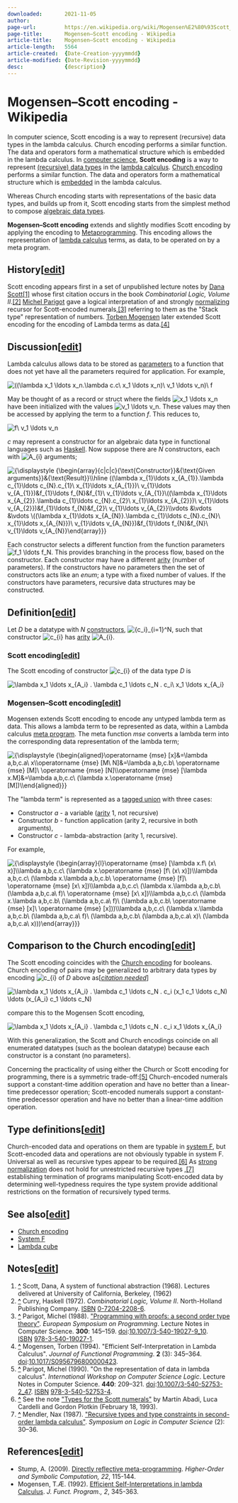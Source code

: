 ```yaml
---
downloaded:       2021-11-05
author:           
page-url:         https://en.wikipedia.org/wiki/Mogensen%E2%80%93Scott_encoding
page-title:       Mogensen–Scott encoding - Wikipedia
article-title:    Mogensen–Scott encoding - Wikipedia
article-length:   5564
article-created:  {Date-Creation-yyyymmdd}
article-modified: {Date-Revision-yyyymmdd}
desc:             {description}
---
```

# Mogensen–Scott encoding - Wikipedia

In computer science, Scott encoding is a way to represent (recursive) data types in the lambda calculus.  Church encoding performs a similar function.  The data and operators form a mathematical structure which is embedded in the lambda calculus.
In [computer science][1], __Scott encoding__ is a way to represent [(recursive) data types][2] in the [lambda calculus][3]. [Church encoding][4] performs a similar function. The data and operators form a mathematical structure which is [embedded][5] in the lambda calculus.

Whereas Church encoding starts with representations of the basic data types, and builds up from it, Scott encoding starts from the simplest method to compose [algebraic data types][6].

__Mogensen–Scott encoding__ extends and slightly modifies Scott encoding by applying the encoding to [Metaprogramming][7]. This encoding allows the representation of [lambda calculus][8] terms, as data, to be operated on by a meta program.

## History\[[edit][9]\]

Scott encoding appears first in a set of unpublished lecture notes by [Dana Scott][10][\[1\]][11] whose first citation occurs in the book *Combinatorial Logic, Volume II*.[\[2\]][12] [Michel Parigot][13] gave a logical interpretation of and strongly [normalizing][14] recursor for Scott-encoded numerals,[\[3\]][15] referring to them as the "Stack type" representation of numbers. [Torben Mogensen][16] later extended Scott encoding for the encoding of Lambda terms as data.[\[4\]][17]

## Discussion\[[edit][18]\]

Lambda calculus allows data to be stored as [parameters][19] to a function that does not yet have all the parameters required for application. For example,

![ ((\lambda x_1 \ldots x_n.\lambda c.c\ x_1 \ldots x_n)\ v_1 \ldots v_n)\ f ](https://wikimedia.org/api/rest_v1/media/math/render/svg/b94ad68301562d380d47a98376de6318e724c8f6)

May be thought of as a record or struct where the fields ![ x_1 \ldots x_n ](https://wikimedia.org/api/rest_v1/media/math/render/svg/385e5a8edaf19877588da2e8a6bf88a0df6aca47) have been initialized with the values ![ v_1 \ldots v_n ](https://wikimedia.org/api/rest_v1/media/math/render/svg/3181b66ef9f203bf30f0cb6e227ac4fb9e798799). These values may then be accessed by applying the term to a function *f*. This reduces to,

![ f\ v_1 \ldots v_n ](https://wikimedia.org/api/rest_v1/media/math/render/svg/327a9a32ceee5950e74b39e19a7193643a4cda6f)

*c* may represent a constructor for an algebraic data type in functional languages such as [Haskell][20]. Now suppose there are *N* constructors, each with ![A_{i}](https://wikimedia.org/api/rest_v1/media/math/render/svg/1aed3b5def921afbe6cc48aaf8f9b11c6f1c1e2d) arguments;

![{\displaystyle {\begin{array}{c|c|c}{\text{Constructor}}&{\text{Given arguments}}&{\text{Result}}\\\hline ((\lambda x_{1}\ldots x_{A_{1}}.\lambda c_{1}\ldots c_{N}.c_{1}\ x_{1}\ldots x_{A_{1}})\ v_{1}\ldots v_{A_{1}})&f_{1}\ldots f_{N}&f_{1}\ v_{1}\ldots v_{A_{1}}\\((\lambda x_{1}\ldots x_{A_{2}}.\lambda c_{1}\ldots c_{N}.c_{2}\ x_{1}\ldots x_{A_{2}})\ v_{1}\ldots v_{A_{2}})&f_{1}\ldots f_{N}&f_{2}\ v_{1}\ldots v_{A_{2}}\\\vdots &\vdots &\vdots \\((\lambda x_{1}\ldots x_{A_{N}}.\lambda c_{1}\ldots c_{N}.c_{N}\ x_{1}\ldots x_{A_{N}})\ v_{1}\ldots v_{A_{N}})&f_{1}\ldots f_{N}&f_{N}\ v_{1}\ldots v_{A_{N}}\end{array}}}](https://wikimedia.org/api/rest_v1/media/math/render/svg/21e6b630bada19f71b9afa0757c2f05068d2c1da)

Each constructor selects a different function from the function parameters ![ f_1 \ldots f_N ](https://wikimedia.org/api/rest_v1/media/math/render/svg/6ce6f2b35233053ae40688cded950baf50eefc54). This provides branching in the process flow, based on the constructor. Each constructor may have a different [arity][21] (number of parameters). If the constructors have no parameters then the set of constructors acts like an *enum*; a type with a fixed number of values. If the constructors have parameters, recursive data structures may be constructed.

## Definition\[[edit][22]\]

Let *D* be a datatype with *N* [constructors][23], ![\{c_i\}_{i=1}^N](https://wikimedia.org/api/rest_v1/media/math/render/svg/c5b51a278f1adfd25ff0be4634efeded72e3ad0c), such that constructor ![c_{i}](https://wikimedia.org/api/rest_v1/media/math/render/svg/01acb7953ba52c2aa44264b5d0f8fd223aa178a2) has [arity][24] ![A_{i}](https://wikimedia.org/api/rest_v1/media/math/render/svg/1aed3b5def921afbe6cc48aaf8f9b11c6f1c1e2d).

### Scott encoding\[[edit][25]\]

The Scott encoding of constructor ![c_{i}](https://wikimedia.org/api/rest_v1/media/math/render/svg/01acb7953ba52c2aa44264b5d0f8fd223aa178a2) of the data type *D* is

![\lambda x_1 \ldots x_{A_i} . \lambda c_1 \ldots c_N . c_i\ x_1 \ldots x_{A_i}](https://wikimedia.org/api/rest_v1/media/math/render/svg/8af44450b22fb4d0be31d7841307c9e66b919da6)

### Mogensen–Scott encoding\[[edit][26]\]

Mogensen extends Scott encoding to encode any untyped lambda term as data. This allows a lambda term to be represented as data, within a Lambda calculus [meta program][27]. The meta function *mse* converts a lambda term into the corresponding data representation of the lambda term;

![{\displaystyle {\begin{aligned}\operatorname {mse} [x]&=\lambda a,b,c.a\ x\\\operatorname {mse} [M\ N]&=\lambda a,b,c.b\ \operatorname {mse} [M]\ \operatorname {mse} [N]\\\operatorname {mse} [\lambda x.M]&=\lambda a,b,c.c\ (\lambda x.\operatorname {mse} [M])\\\end{aligned}}}](https://wikimedia.org/api/rest_v1/media/math/render/svg/8fa35fda6d9423109a1613f1c17b84ac4e08d9fa)

The "lambda term" is represented as a [tagged union][28] with three cases:

-   Constructor *a* - a variable ([arity][29] 1, not recursive)
-   Constructor *b* - function application (arity 2, recursive in both arguments),
-   Constructor *c* - lambda-abstraction (arity 1, recursive).

For example,

![{\displaystyle {\begin{array}{l}\operatorname {mse} [\lambda x.f\ (x\ x)]\\\lambda a,b,c.c\ (\lambda x.\operatorname {mse} [f\ (x\ x)])\\\lambda a,b,c.c\ (\lambda x.\lambda a,b,c.b\ \operatorname {mse} [f]\ \operatorname {mse} [x\ x])\\\lambda a,b,c.c\ (\lambda x.\lambda a,b,c.b\ (\lambda a,b,c.a\ f)\ \operatorname {mse} [x\ x])\\\lambda a,b,c.c\ (\lambda x.\lambda a,b,c.b\ (\lambda a,b,c.a\ f)\ (\lambda a,b,c.b\ \operatorname {mse} [x]\ \operatorname {mse} [x]))\\\lambda a,b,c.c\ (\lambda x.\lambda a,b,c.b\ (\lambda a,b,c.a\ f)\ (\lambda a,b,c.b\ (\lambda a,b,c.a\ x)\ (\lambda a,b,c.a\ x)))\end{array}}}](https://wikimedia.org/api/rest_v1/media/math/render/svg/97e6076b68630901e8e8c5ccbe41a2b5cd292335)

## Comparison to the Church encoding\[[edit][30]\]

The Scott encoding coincides with the [Church encoding][31] for booleans. Church encoding of pairs may be generalized to arbitrary data types by encoding ![c_{i}](https://wikimedia.org/api/rest_v1/media/math/render/svg/01acb7953ba52c2aa44264b5d0f8fd223aa178a2) of *D* above as\[*[citation needed][32]*\]

![\lambda x_1 \ldots x_{A_i} . \lambda c_1 \ldots c_N . c_i (x_1 c_1 \ldots c_N) \ldots (x_{A_i} c_1 \ldots c_N)](https://wikimedia.org/api/rest_v1/media/math/render/svg/77e5c269c5abf6d7a403f2008d07e825bba22b11)

compare this to the Mogensen Scott encoding,

![\lambda x_1 \ldots x_{A_i} . \lambda c_1 \ldots c_N . c_i x_1 \ldots x_{A_i}](https://wikimedia.org/api/rest_v1/media/math/render/svg/c9bec5282126e50d75a2cb2337b5f7af079cf597)

With this generalization, the Scott and Church encodings coincide on all enumerated datatypes (such as the boolean datatype) because each constructor is a constant (no parameters).

Concerning the practicality of using either the Church or Scott encoding for programming, there is a symmetric trade-off:[\[5\]][33] Church-encoded numerals support a constant-time addition operation and have no better than a linear-time predecessor operation; Scott-encoded numerals support a constant-time predecessor operation and have no better than a linear-time addition operation.

## Type definitions\[[edit][34]\]

Church-encoded data and operations on them are typable in [system F][35], but Scott-encoded data and operations are not obviously typable in system F. Universal as well as recursive types appear to be required.[\[6\]][36] As [strong normalization][37] does not hold for unrestricted recursive types ,[\[7\]][38] establishing termination of programs manipulating Scott-encoded data by determining well-typedness requires the type system provide additional restrictions on the formation of recursively typed terms.

## See also\[[edit][39]\]

-   [Church encoding][40]
-   [System F][41]
-   [Lambda cube][42]

## Notes\[[edit][43]\]

1.  __[^][44]__ Scott, Dana, A system of functional abstraction (1968). Lectures delivered at University of California, Berkeley, (1962)
2.  __[^][45]__ Curry, Haskell (1972). *Combinatorial Logic, Volume II*. North-Holland Publishing Company. [ISBN][46] [0-7204-2208-6][47].
3.  __[^][48]__ Parigot, Michel (1988). ["Programming with proofs: a second order type theory"][49]. *European Symposium on Programming*. Lecture Notes in Computer Science. __300__: 145–159. [doi][50]:[10.1007/3-540-19027-9\_10][51]. [ISBN][52] [978-3-540-19027-1][53].
4.  __[^][54]__ Mogensen, Torben (1994). "Efficient Self-Interpretation in Lambda Calculus". *Journal of Functional Programming*. __2__ (3): 345–364. [doi][55]:[10.1017/S0956796800000423][56].
5.  __[^][57]__ Parigot, Michel (1990). "On the representation of data in lambda calculus". *International Workshop on Computer Science Logic*. Lecture Notes in Computer Science. __440__: 209–321. [doi][58]:[10.1007/3-540-52753-2\_47][59]. [ISBN][60] [978-3-540-52753-4][61].
6.  __[^][62]__ See the note ["Types for the Scott numerals"][63] by Martín Abadi, Luca Cardelli and Gordon Plotkin (February 18, 1993).
7.  __[^][64]__ Mendler, Nax (1987). ["Recursive types and type constraints in second-order lambda calculus"][65]. *Symposium on Logic in Computer Science* (2): 30–36.

## References\[[edit][66]\]

-   Stump, A. (2009). [Directly reflective meta-programming][67]. *Higher-Order and Symbolic Computation, 22*, 115-144.
-   Mogensen, T.Æ. (1992). [Efficient Self-Interpretations in lambda Calculus][68]. *J. Funct. Program., 2*, 345-363.

[1]: https://en.wikipedia.org/wiki/Computer_science "Computer science"
[2]: https://en.wikipedia.org/wiki/Recursive_data_type "Recursive data type"
[3]: https://en.wikipedia.org/wiki/Lambda_calculus "Lambda calculus"
[4]: https://en.wikipedia.org/wiki/Church_encoding "Church encoding"
[5]: https://en.wikipedia.org/wiki/Embedding "Embedding"
[6]: https://en.wikipedia.org/wiki/Algebraic_data_types "Algebraic data types"
[7]: https://en.wikipedia.org/wiki/Metaprogramming "Metaprogramming"
[8]: https://en.wikipedia.org/wiki/Untyped_lambda_calculus "Untyped lambda calculus"
[9]: https://en.wikipedia.org/w/index.php?title=Mogensen%E2%80%93Scott_encoding&action=edit&section=1 "Edit section: History"
[10]: https://en.wikipedia.org/wiki/Dana_Scott "Dana Scott"
[11]: https://en.wikipedia.org/wiki/Mogensen%E2%80%93Scott_encoding#cite_note-1
[12]: https://en.wikipedia.org/wiki/Mogensen%E2%80%93Scott_encoding#cite_note-2
[13]: https://en.wikipedia.org/w/index.php?title=Michel_Parigot&action=edit&redlink=1 "Michel Parigot (page does not exist)"
[14]: https://en.wikipedia.org/wiki/Normal_form_(abstract_rewriting)
[15]: https://en.wikipedia.org/wiki/Mogensen%E2%80%93Scott_encoding#cite_note-3
[16]: https://en.wikipedia.org/w/index.php?title=Torben_Mogensen&action=edit&redlink=1 "Torben Mogensen (page does not exist)"
[17]: https://en.wikipedia.org/wiki/Mogensen%E2%80%93Scott_encoding#cite_note-4
[18]: https://en.wikipedia.org/w/index.php?title=Mogensen%E2%80%93Scott_encoding&action=edit&section=2 "Edit section: Discussion"
[19]: https://en.wikipedia.org/wiki/Parameter_(computer_programming) "Parameter (computer programming)"
[20]: https://en.wikipedia.org/wiki/Haskell_(programming_language) "Haskell (programming language)"
[21]: https://en.wikipedia.org/wiki/Arity "Arity"
[22]: https://en.wikipedia.org/w/index.php?title=Mogensen%E2%80%93Scott_encoding&action=edit&section=3 "Edit section: Definition"
[23]: https://en.wikipedia.org/wiki/Algebraic_data_type "Algebraic data type"
[24]: https://en.wikipedia.org/wiki/Arity "Arity"
[25]: https://en.wikipedia.org/w/index.php?title=Mogensen%E2%80%93Scott_encoding&action=edit&section=4 "Edit section: Scott encoding"
[26]: https://en.wikipedia.org/w/index.php?title=Mogensen%E2%80%93Scott_encoding&action=edit&section=5 "Edit section: Mogensen–Scott encoding"
[27]: https://en.wikipedia.org/wiki/Metaprogramming "Metaprogramming"
[28]: https://en.wikipedia.org/wiki/Tagged_union
[29]: https://en.wikipedia.org/wiki/Arity "Arity"
[30]: https://en.wikipedia.org/w/index.php?title=Mogensen%E2%80%93Scott_encoding&action=edit&section=6 "Edit section: Comparison to the Church encoding"
[31]: https://en.wikipedia.org/wiki/Church_encoding
[32]: https://en.wikipedia.org/wiki/Wikipedia:Citation_needed
[33]: https://en.wikipedia.org/wiki/Mogensen%E2%80%93Scott_encoding#cite_note-5
[34]: https://en.wikipedia.org/w/index.php?title=Mogensen%E2%80%93Scott_encoding&action=edit&section=7 "Edit section: Type definitions"
[35]: https://en.wikipedia.org/wiki/System_F "System F"
[36]: https://en.wikipedia.org/wiki/Mogensen%E2%80%93Scott_encoding#cite_note-6
[37]: https://en.wikipedia.org/wiki/Strong_normalization "Strong normalization"
[38]: https://en.wikipedia.org/wiki/Mogensen%E2%80%93Scott_encoding#cite_note-7
[39]: https://en.wikipedia.org/w/index.php?title=Mogensen%E2%80%93Scott_encoding&action=edit&section=8 "Edit section: See also"
[40]: https://en.wikipedia.org/wiki/Church_encoding "Church encoding"
[41]: https://en.wikipedia.org/wiki/System_F "System F"
[42]: https://en.wikipedia.org/wiki/Lambda_cube "Lambda cube"
[43]: https://en.wikipedia.org/w/index.php?title=Mogensen%E2%80%93Scott_encoding&action=edit&section=9 "Edit section: Notes"
[44]: https://en.wikipedia.org/wiki/Mogensen%E2%80%93Scott_encoding#cite_ref-1 "Jump up"
[45]: https://en.wikipedia.org/wiki/Mogensen%E2%80%93Scott_encoding#cite_ref-2 "Jump up"
[46]: https://en.wikipedia.org/wiki/ISBN_(identifier) "ISBN (identifier)"
[47]: https://en.wikipedia.org/wiki/Special:BookSources/0-7204-2208-6 "Special:BookSources/0-7204-2208-6"
[48]: https://en.wikipedia.org/wiki/Mogensen%E2%80%93Scott_encoding#cite_ref-3 "Jump up"
[49]: https://doi.org/10.1007%2F3-540-19027-9_10
[50]: https://en.wikipedia.org/wiki/Doi_(identifier) "Doi (identifier)"
[51]: https://doi.org/10.1007%2F3-540-19027-9_10
[52]: https://en.wikipedia.org/wiki/ISBN_(identifier) "ISBN (identifier)"
[53]: https://en.wikipedia.org/wiki/Special:BookSources/978-3-540-19027-1 "Special:BookSources/978-3-540-19027-1"
[54]: https://en.wikipedia.org/wiki/Mogensen%E2%80%93Scott_encoding#cite_ref-4 "Jump up"
[55]: https://en.wikipedia.org/wiki/Doi_(identifier) "Doi (identifier)"
[56]: https://doi.org/10.1017%2FS0956796800000423
[57]: https://en.wikipedia.org/wiki/Mogensen%E2%80%93Scott_encoding#cite_ref-5 "Jump up"
[58]: https://en.wikipedia.org/wiki/Doi_(identifier) "Doi (identifier)"
[59]: https://doi.org/10.1007%2F3-540-52753-2_47
[60]: https://en.wikipedia.org/wiki/ISBN_(identifier) "ISBN (identifier)"
[61]: https://en.wikipedia.org/wiki/Special:BookSources/978-3-540-52753-4 "Special:BookSources/978-3-540-52753-4"
[62]: https://en.wikipedia.org/wiki/Mogensen%E2%80%93Scott_encoding#cite_ref-6 "Jump up"
[63]: http://lucacardelli.name/Papers/Notes/scott2.pdf
[64]: https://en.wikipedia.org/wiki/Mogensen%E2%80%93Scott_encoding#cite_ref-7 "Jump up"
[65]: http://www.nuprl.org/KB/show.php?ShowPub=Men87
[66]: https://en.wikipedia.org/w/index.php?title=Mogensen%E2%80%93Scott_encoding&action=edit&section=10 "Edit section: References"
[67]: https://api.semanticscholar.org/CorpusID:16124152
[68]: http://citeseer.ist.psu.edu/viewdoc/summary?doi=10.1.1.56.4382
